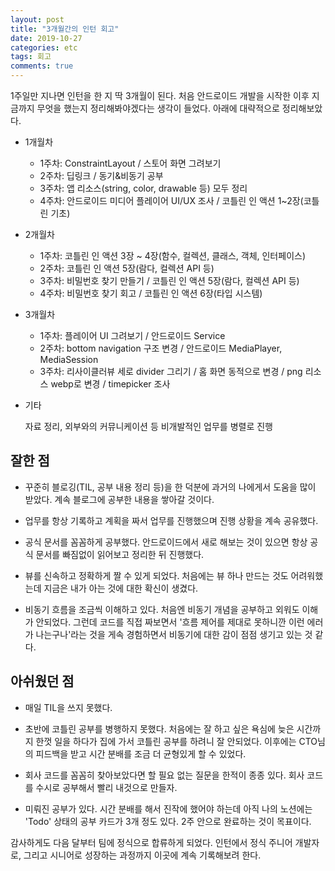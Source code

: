 ```yaml
---
layout: post
title: "3개월간의 인턴 회고"
date: 2019-10-27
categories: etc
tags: 회고
comments: true
---
```


1주일만 지나면 인턴을 한 지 딱 3개월이 된다. 처음 안드로이드 개발을 시작한 이후 지금까지 무엇을 했는지 정리해봐야겠다는 생각이 들었다. 아래에 대략적으로 정리해보았다. 

- 1개월차
    - 1주차: ConstraintLayout / 스토어 화면 그려보기
    - 2주차: 딥링크 / 동기&비동기 공부
    - 3주차: 앱 리소스(string, color, drawable 등) 모두 정리
    - 4주차: 안드로이드 미디어 플레이어 UI/UX 조사 / 코틀린 인 액션 1~2장(코틀린 기초)

- 2개월차
    - 1주차: 코틀린 인 액션 3장 ~ 4장(함수, 컬렉션, 클래스, 객체, 인터페이스)
    - 2주차: 코틀린 인 액션 5장(람다, 컬렉션 API 등)
    - 3주차: 비밀번호 찾기 만들기 / 코틀린 인 액션 5장(람다, 컬렉션 API 등)
    - 4주차: 비밀번호 찾기 회고 / 코틀린 인 액션 6장(타입 시스템)

- 3개월차
    - 1주차: 플레이어 UI 그려보기 / 안드로이드 Service
    - 2주차: bottom navigation 구조 변경 / 안드로이드 MediaPlayer, MediaSession 
    - 3주차: 리사이클러뷰 세로 divider 그리기 / 홈 화면 동적으로 변경 / png 리소스 webp로 변경 / timepicker 조사

- 기타
    
    자료 정리, 외부와의 커뮤니케이션 등 비개발적인 업무를 병렬로 진행

## 잘한 점
- 꾸준히 블로깅(TIL, 공부 내용 정리 등)을 한 덕분에 과거의 나에게서 도움을 많이 받았다. 계속 블로그에 공부한 내용을 쌓아갈 것이다. 

- 업무를 항상 기록하고 계획을 짜서 업무를 진행했으며 진행 상황을 계속 공유했다. 

- 공식 문서를 꼼꼼하게 공부했다. 안드로이드에서 새로 해보는 것이 있으면 항상 공식 문서를 빠짐없이 읽어보고 정리한 뒤 진행했다. 

- 뷰를 신속하고 정확하게 짤 수 있게 되었다. 처음에는 뷰 하나 만드는 것도 어려워했는데 지금은 내가 아는 것에 대한 확신이 생겼다.

- 비동기 흐름을 조금씩 이해하고 있다. 처음엔 비동기 개념을 공부하고 외워도 이해가 안되었다. 그런데 코드를 직접 짜보면서 '흐름 제어를 제대로 못하니깐 이런 에러가 나는구나'라는 것을 게속 경험하면서 비동기에 대한 감이 점점 생기고 있는 것 같다. 

## 아쉬웠던 점
- 매일 TIL을 쓰지 못했다. 

- 초반에 코틀린 공부를 병행하지 못했다. 처음에는 잘 하고 싶은 욕심에 늦은 시간까지 한껏 일을 하다가 집에 가서 코틀린 공부를 하려니 잘 안되었다. 이후에는 CTO님의 피드백을 받고 시간 분배를 조금 더 균형있게 할 수 있었다.

- 회사 코드를 꼼꼼히 찾아보았다면 할 필요 없는 질문을 한적이 종종 있다. 회사 코드를 수시로 공부해서 빨리 내것으로 만들자.

- 미뤄진 공부가 있다. 시간 분배를 해서 진작에 했어야 하는데 아직 나의 노션에는 'Todo' 상태의 공부 카드가 3개 정도 있다. 2주 안으로 완료하는 것이 목표이다. 

감사하게도 다음 달부터 팀에 정식으로 합류하게 되었다. 인턴에서 정식 주니어 개발자로, 그리고 시니어로 성장하는 과정까지 이곳에 계속 기록해보려 한다. 
